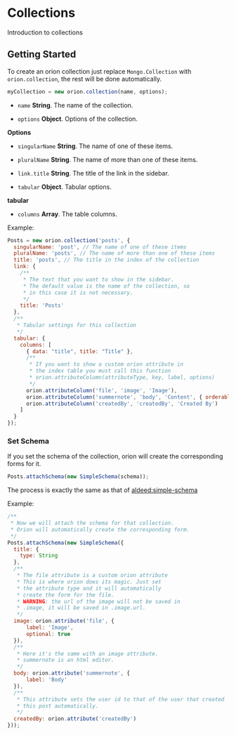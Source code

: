 # Collections

Introduction to collections

## Getting Started

To create an orion collection just replace ```Mongo.Collection``` with ```orion.collection```,
the rest will be done automatically.

```js
myCollection = new orion.collection(name, options);
```

- ```name``` **String**. The name of the collection.

- ```options``` **Object**. Options of the collection.

**Options**

- ```singularName``` **String**. The name of one of these items.

- ```pluralName``` **String**. The name of more than one of these items.

- ```link.title``` **String**. The title of the link in the sidebar.

- ```tabular``` **Object**. Tabular options.

**tabular**

- ```columns``` **Array**. The table columns.


Example:

```js
Posts = new orion.collection('posts', {
  singularName: 'post', // The name of one of these items
  pluralName: 'posts', // The name of more than one of these items
  title: 'posts', // The title in the index of the collection
  link: {
    /**
     * The text that you want to show in the sidebar.
     * The default value is the name of the collection, so
     * in this case it is not necessary.
     */
    title: 'Posts'
  },
  /**
   * Tabular settings for this collection
   */
  tabular: {
    columns: [
      { data: "title", title: "Title" },
      /**
       * If you want to show a custom orion attribute in
       * the index table you must call this function
       * orion.attributeColumn(attributeType, key, label, options)
       */
      orion.attributeColumn('file', 'image', 'Image'),
      orion.attributeColumn('summernote', 'body', 'Content', { orderable: true }), // makes it searchable
      orion.attributeColumn('createdBy', 'createdBy', 'Created By')
    ]
  }
});
```

### Set Schema

If you set the schema of the collection, orion will create the corresponding forms for it.

```js
Posts.attachSchema(new SimpleSchema(schema));
```

The process is exactly the same as that of [aldeed:simple-schema](https://github.com/aldeed/meteor-simple-schema)

Example:

```js
/**
 * Now we will attach the schema for that collection.
 * Orion will automatically create the corresponding form.
 */
Posts.attachSchema(new SimpleSchema({
  title: {
    type: String
  },
  /**
   * The file attribute is a custom orion attribute
   * This is where orion does its magic. Just set
   * the attribute type and it will automatically
   * create the form for the file.
   * WARNING: the url of the image will not be saved in
   * .image, it will be saved in .image.url.
   */
  image: orion.attribute('file', {
      label: 'Image',
      optional: true
  }),
  /**
   * Here it's the same with an image attribute.
   * summernote is an html editor.
   */
  body: orion.attribute('summernote', {
      label: 'Body'
  }),
  /**
   * This attribute sets the user id to that of the user that created
   * this post automatically.
   */
  createdBy: orion.attribute('createdBy')
}));
```
